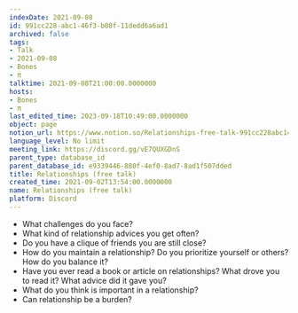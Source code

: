 ```yaml
---
indexDate: 2021-09-08
id: 991cc228-abc1-46f3-b08f-11dedd6a6ad1
archived: false
tags:
- Talk
- 2021-09-08
- Bones
- π
talktime: 2021-09-08T21:00:00.0000000
hosts:
- Bones
- π
last_edited_time: 2023-09-18T10:49:00.0000000
object: page
notion_url: https://www.notion.so/Relationships-free-talk-991cc228abc146f3b08f11dedd6a6ad1
language_level: No limit
meeting_link: https://discord.gg/vE7QUXGDnS
parent_type: database_id
parent_database_id: e9339446-880f-4ef0-8ad7-8ad1f507dded
title: Relationships (free talk)
created_time: 2021-09-02T13:54:00.0000000
name: Relationships (free talk)
platform: Discord
---
```



   - What challenges do you face?
   - What kind of relationship advices you get often?
   - Do you have a clique of friends you are still close?
   - How do you maintain a relationship? Do you prioritize yourself or others? How do you balance it?
   - Have you ever read a book or article on relationships? What drove you to read it? What advice did it gave you?
   - What do you think is important in a relationship?
   - Can relationship be a burden?










